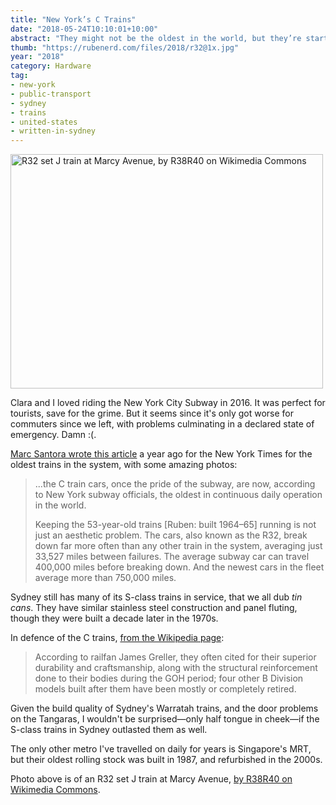 ```yaml
---
title: "New York’s C Trains"
date: "2018-05-24T10:10:01+10:00"
abstract: "They might not be the oldest in the world, but they’re starting to have problems"
thumb: "https://rubenerd.com/files/2018/r32@1x.jpg"
year: "2018"
category: Hardware
tag:
- new-york
- public-transport
- sydney
- trains
- united-states
- written-in-sydney
---
```

<p><img src="https://rubenerd.com/files/2018/r32@1x.jpg" srcset="https://rubenerd.com/files/2018/r32@1x.jpg 1x, https://rubenerd.com/files/2018/r32@2x.jpg 2x" alt="R32 set J train at Marcy Avenue, by R38R40 on Wikimedia Commons" style="width:500px; height:375px;" /></p>

Clara and I loved riding the New York City Subway in 2016. It was perfect for tourists, save for the grime. But it seems since it's only got worse for commuters since we left, with problems culminating in a declared state of emergency. Damn :(.

[Marc Santora wrote this article] a year ago for the New York Times for the oldest trains in the system, with some amazing photos:

> ...the C train cars, once the pride of the subway, are now, according to New York subway officials, the oldest in continuous daily operation in the world.
> 
> Keeping the 53-year-old trains [Ruben: built 1964–65] running is not just an aesthetic problem. The cars, also known as the R32, break down far more often than any other train in the system, averaging just 33,527 miles between failures. The average subway car can travel 400,000 miles before breaking down. And the newest cars in the fleet average more than 750,000 miles.

Sydney still has many of its S-class trains in service, that we all dub *tin cans*. They have similar stainless steel construction and panel fluting, though they were built a decade later in the 1970s. 

In defence of the C trains, [from the Wikipedia page]\:

> According to railfan James Greller, they often cited for their superior durability and craftsmanship, along with the structural reinforcement done to their bodies during the GOH period; four other B Division models built after them have been mostly or completely retired.

Given the build quality of Sydney's Warratah trains, and the door problems on the Tangaras, I wouldn't be surprised—only half tongue in cheek—if the S-class trains in Sydney outlasted them as well.

The only other metro I've travelled on daily for years is Singapore's MRT, but their oldest rolling stock was built in 1987, and refurbished in the 2000s.

Photo above is of an R32 set J train at Marcy Avenue, [by R38R40 on Wikimedia Commons].

[Marc Santora wrote this article]: https://www.nytimes.com/2017/06/06/nyregion/how-did-the-subway-get-so-bad-look-to-the-c-train.html
[from the Wikipedia page]: https://en.wikipedia.org/wiki/R32/A_(New_York_City_Subway_car)
[by R38R40 on Wikimedia Commons]: https://en.wikipedia.org/wiki/File:R32_J_train_at_Marcy_Avenue.jpg

